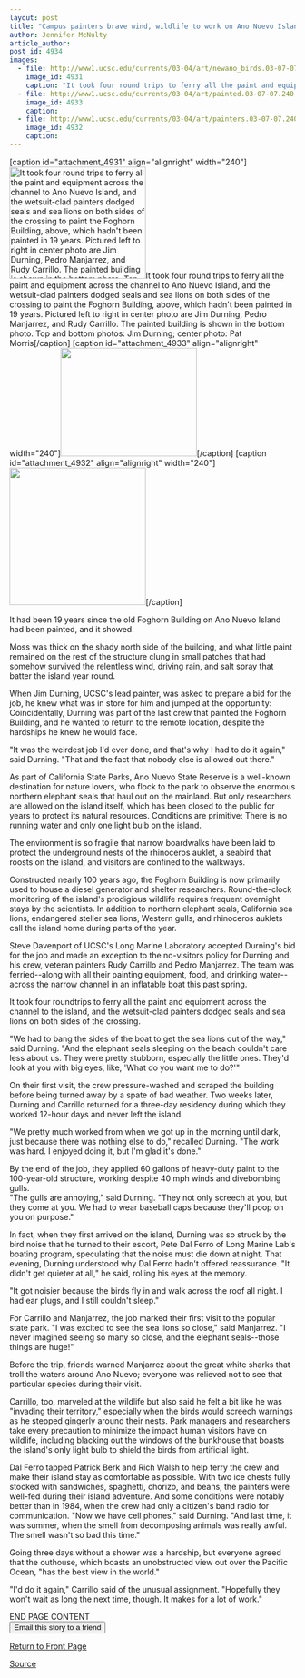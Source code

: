 ```yaml
---
layout: post
title: "Campus painters brave wind, wildlife to work on Ano Nuevo Island"
author: Jennifer McNulty
article_author: 
post_id: 4934
images:
  - file: http://www1.ucsc.edu/currents/03-04/art/newano_birds.03-07-07.240.jpg
    image_id: 4931
    caption: "It took four round trips to ferry all the paint and equipment across the channel to Ano Nuevo Island, and the wetsuit-clad painters dodged seals and sea lions on both sides of the crossing to paint the Foghorn Building, above, which hadn't been painted in 19 years. Pictured left to right in center photo are Jim Durning, Pedro Manjarrez, and Rudy Carrillo. The painted building is shown in the bottom photo. Top and bottom photos: Jim Durning; center photo: Pat Morris"
  - file: http://www1.ucsc.edu/currents/03-04/art/painted.03-07-07.240.jpg
    image_id: 4933
    caption: 
  - file: http://www1.ucsc.edu/currents/03-04/art/painters.03-07-07.240.jpg
    image_id: 4932
    caption: 
---
```


[caption id="attachment_4931" align="alignright" width="240"]<a href="http://dev-ucsc-news.pantheonsite.io/wp-content/uploads/2003/07/newano_birds.03-07-07.240.jpg"><img class="size-full wp-image-4931" src="http://dev-ucsc-news.pantheonsite.io/wp-content/uploads/2003/07/newano_birds.03-07-07.240.jpg" alt="It took four round trips to ferry all the paint and equipment across the channel to Ano Nuevo Island, and the wetsuit-clad painters dodged seals and sea lions on both sides of the crossing to paint the Foghorn Building, above, which hadn't been painted in 19 years. Pictured left to right in center photo are Jim Durning, Pedro Manjarrez, and Rudy Carrillo. The painted building is shown in the bottom photo. Top and bottom photos: Jim Durning; center photo: Pat Morris" width="240" height="197" /></a>It took four round trips to ferry all the paint and equipment across the channel to Ano Nuevo Island, and the wetsuit-clad painters dodged seals and sea lions on both sides of the crossing to paint the Foghorn Building, above, which hadn't been painted in 19 years. Pictured left to right in center photo are Jim Durning, Pedro Manjarrez, and Rudy Carrillo. The painted building is shown in the bottom photo. Top and bottom photos: Jim Durning; center photo: Pat Morris[/caption]
[caption id="attachment_4933" align="alignright" width="240"]<a href="http://dev-ucsc-news.pantheonsite.io/wp-content/uploads/2003/07/painted.03-07-07.240.jpg"><img class="size-full wp-image-4933" src="http://dev-ucsc-news.pantheonsite.io/wp-content/uploads/2003/07/painted.03-07-07.240.jpg" alt="" width="240" height="191" /></a>[/caption]
[caption id="attachment_4932" align="alignright" width="240"]<a href="http://dev-ucsc-news.pantheonsite.io/wp-content/uploads/2003/07/painters.03-07-07.240.jpg"><img class="size-full wp-image-4932" src="http://dev-ucsc-news.pantheonsite.io/wp-content/uploads/2003/07/painters.03-07-07.240.jpg" alt="" width="240" height="242" /></a>[/caption]
<p>
  It had been 19 years since the old Foghorn Building on Ano Nuevo Island had been painted, and it showed.
</p>
<p>
  Moss was thick on the shady north side of the building, and what little paint remained on the rest of the structure clung in small patches that had somehow survived the relentless wind, driving rain, and salt spray that batter the island year round.<br>
</p>
<p>
  When Jim Durning, UCSC's lead painter, was asked to prepare a bid for the job, he knew what was in store for him and jumped at the opportunity: Coincidentally, Durning was part of the last crew that painted the Foghorn Building, and he wanted to return to the remote location, despite the hardships he knew he would face.<br>
</p>
<p>
  "It was the weirdest job I'd ever done, and that's why I had to do it again," said Durning. "That and the fact that nobody else is allowed out there."<br>
</p>
<p>
  As part of California State Parks, Ano Nuevo State Reserve is a well-known destination for nature lovers, who flock to the park to observe the enormous northern elephant seals that haul out on the mainland. But only researchers are allowed on the island itself, which has been closed to the public for years to protect its natural resources. Conditions are primitive: There is no running water and only one light bulb on the island.
</p>
<p>
  The environment is so fragile that narrow boardwalks have been laid to protect the underground nests of the rhinoceros auklet, a seabird that roosts on the island, and visitors are confined to the walkways.<br>
</p>
<p>
  Constructed nearly 100 years ago, the Foghorn Building is now primarily used to house a diesel generator and shelter researchers. Round-the-clock monitoring of the island's prodigious wildlife requires frequent overnight stays by the scientists. In addition to northern elephant seals, California sea lions, endangered steller sea lions, Western gulls, and rhinoceros auklets call the island home during parts of the year.<br>
</p>
<p>
  Steve Davenport of UCSC's Long Marine Laboratory accepted Durning's bid for the job and made an exception to the no-visitors policy for Durning and his crew, veteran painters Rudy Carrillo and Pedro Manjarrez. The team was ferried--along with all their painting equipment, food, and drinking water--across the narrow channel in an inflatable boat this past spring.
</p>
<p>
  It took four roundtrips to ferry all the paint and equipment across the channel to the island, and the wetsuit-clad painters dodged seals and sea lions on both sides of the crossing.<br>
</p>
<p>
  "We had to bang the sides of the boat to get the sea lions out of the way," said Durning. "And the elephant seals sleeping on the beach couldn't care less about us. They were pretty stubborn, especially the little ones. They'd look at you with big eyes, like, 'What do you want me to do?'"<br>
</p>
<p>
  On their first visit, the crew pressure-washed and scraped the building before being turned away by a spate of bad weather. Two weeks later, Durning and Carrillo returned for a three-day residency during which they worked 12-hour days and never left the island.<br>
</p>
<p>
  "We pretty much worked from when we got up in the morning until dark, just because there was nothing else to do," recalled Durning. "The work was hard. I enjoyed doing it, but I'm glad it's done."<br>
</p>
<p>
  By the end of the job, they applied 60 gallons of heavy-duty paint to the 100-year-old structure, working despite 40 mph winds and divebombing gulls.<br>
  "The gulls are annoying," said Durning. "They not only screech at you, but they come at you. We had to wear baseball caps because they'll poop on you on purpose."<br>
</p>
<p>
  In fact, when they first arrived on the island, Durning was so struck by the bird noise that he turned to their escort, Pete Dal Ferro of Long Marine Lab's boating program, speculating that the noise must die down at night. That evening, Durning understood why Dal Ferro hadn't offered reassurance. "It didn't get quieter at all," he said, rolling his eyes at the memory.
</p>
<p>
  "It got noisier because the birds fly in and walk across the roof all night. I had ear plugs, and I still couldn't sleep."<br>
</p>
<p>
  For Carrillo and Manjarrez, the job marked their first visit to the popular state park. "I was excited to see the sea lions so close," said Manjarrez. "I never imagined seeing so many so close, and the elephant seals--those things are huge!"<br>
</p>
<p>
  Before the trip, friends warned Manjarrez about the great white sharks that troll the waters around Ano Nuevo; everyone was relieved not to see that particular species during their visit.<br>
</p>
<p>
  Carrillo, too, marveled at the wildlife but also said he felt a bit like he was "invading their territory," especially when the birds would screech warnings as he stepped gingerly around their nests. Park managers and researchers take every precaution to minimize the impact human visitors have on wildlife, including blacking out the windows of the bunkhouse that boasts the island's only light bulb to shield the birds from artificial light.<br>
</p>
<p>
  Dal Ferro tapped Patrick Berk and Rich Walsh to help ferry the crew and make their island stay as comfortable as possible. With two ice chests fully stocked with sandwiches, spaghetti, chorizo, and beans, the painters were well-fed during their island adventure. And some conditions were notably better than in 1984, when the crew had only a citizen's band radio for communication. "Now we have cell phones," said Durning. "And last time, it was summer, when the smell from decomposing animals was really awful. The smell wasn't so bad this time."<br>
</p>
<p>
  Going three days without a shower was a hardship, but everyone agreed that the outhouse, which boasts an unobstructed view out over the Pacific Ocean, "has the best view in the world."<br>
</p>
<p>
  "I'd do it again," Carrillo said of the unusual assignment. "Hopefully they won't wait as long the next time, though. It makes for a lot of work."
</p>
<p>
  END PAGE CONTENT<br>
  <input name="t1" size="-1" type="hidden"> <input name="SUBMIT" type="submit" value="Email this story to a friend">
</p>
<p>
  <a href="http://currents.ucsc.edu/">Return to Front Page</a>
</p>
<p><a href="http://www1.ucsc.edu/currents/03-04/07-07/painters.html" title="Permalink to painters">Source</a></p>
